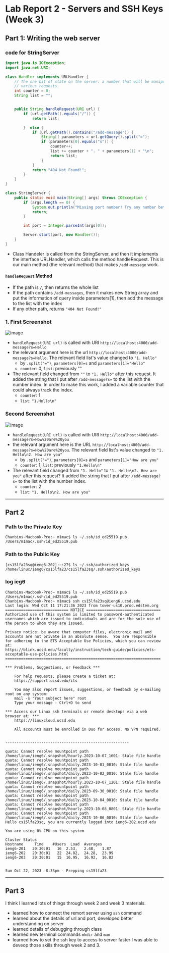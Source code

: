 # Lab Report 2 - Servers and SSH Keys (Week 3)

## Part 1: Writing the web server

### code for StringServer
```java
import java.io.IOException;
import java.net.URI;

class Handler implements URLHandler {
    // The one bit of state on the server: a number that will be manipulated by
    // various requests.
    int counter = 0;
    String list = "";


    public String handleRequest(URI url) {
        if (url.getPath().equals("/")) {
            return list;

        }  else {
            if (url.getPath().contains("/add-message")) {
                String[] parameters = url.getQuery().split("=");
                if (parameters[0].equals("s")) {
                    counter++;
                    list += counter + ". " + parameters[1] + "\n";
                    return list;
                }
            }
            return "404 Not Found!";
        }
    }
}

class StringServer {
    public static void main(String[] args) throws IOException {
        if (args.length == 0) {
            System.out.println("Missing port number! Try any number between 1024 to 49151");
            return;
        }

        int port = Integer.parseInt(args[0]);

        Server.start(port, new Handler());
    }
}
```
- Class Handeler is called from the StringServer, and then it implements the interface URLHandler, which calls the method handleRequest. This is our main method (the relevant method) that makes `/add-message` work.

#### `handleRequest` Method
- If the path is `/`, then returns the whole list
- If the path contains `/add-messages`, then it makes new String array and put the information of query inside parameters[1], then add the message to the list with the index
- If any other path, returns `"404 Not Found!"`

### 1. First Screenshot
![image](https://github.com/chanbinna/cse15l-lab-reports/assets/91897225/00e68c7a-c97b-49bf-ae42-66c6c7190833)
- `handleRequest(URI url)` is called with URI `http://localhost:4000/add-message?s=Hello`
- the relevant argument here is the url `http://localhost:4000/add-message?s=Hello`. The relevant field list's value changed to `"1. Hello"`
  - by `.split("=")`, `parameters[0]=s` and `parameters[1]="Hello"`
  - `counter`: 0, `list`: previously ""
- The relevant field changed from `""` to `"1. Hello"` after this request. It added the string that I put after `/add-message?s=` to the list with the number index. In order to make this work, I added a variable counter that could always track the index.
  - `counter`: 1
  - `list`: `"1.Hello\n"`
### Second Screenshot
![image](https://github.com/chanbinna/cse15l-lab-reports/assets/91897225/6d7dd4d8-f8a1-4fb9-808d-0deceb4c3150)
- `handleRequest(URI url)` is called with URI `http://localhost:4000/add-message?s=How%20are%20you`
- the relevant argument here is the URL `http://localhost:4000/add-message?s=How%20are%20you`. The relevant field list's value changed to `"1. Hello\n2. How are you"`
  - by `.split("=")`, `parameters[0]=s` and `parameters[1]="How are you"`
  - `counter`: 1, `list`: previously `"1.Hello\n"`
- The relevant field changed from `"1. Hello"` to `"1. Hello\n2. How are you"` after this request? It added the string that I put after `/add-message?s=` to the list with the number index.
  - `counter`: 2
  - `list`: `"1. Hello\n2. How are you"`
---
## Part 2
### Path to the Private Key
```
Chanbins-Macbook-Pro:~ m1mac$ ls ~/.ssh/id_ed25519.pub
/Users/m1mac/.ssh/id_ed25519.pub
```
### Path to the Public Key
```
[cs15lfa23sq@ieng6-202]:~:27$ ls ~/.ssh/authorized_keys
/home/linux/ieng6/cs15lfa23/cs15lfa23sq/.ssh/authorized_keys
```
### log ieg6
```
Chanbins-Macbook-Pro:~ m1mac$ ls ~/.ssh/id_ed25519.pub
/Users/m1mac/.ssh/id_ed25519.pub
Chanbins-Macbook-Pro:~ m1mac$ ssh cs15lfa23sq@ieng6.ucsd.edu
Last login: Wed Oct 11 17:21:36 2023 from tower-us10.prod.edstem.org
============================ NOTICE =================================
Authorized use of this system is limited to password-authenticated
usernames which are issued to individuals and are for the sole use of
the person to whom they are issued.

Privacy notice: be aware that computer files, electronic mail and 
accounts are not private in an absolute sense.  You are responsible
for adhering to the ETS Acceptable Use Policies, which you can review at:
https://blink.ucsd.edu/faculty/instruction/tech-guide/policies/ets-acceptable-use-policies.html
=====================================================================

*** Problems, Suggestions, or Feedback ***
    
    For help requests, please create a ticket at:
    https://support.ucsd.edu/its 

    You may also report issues, suggestions, or feedback by e-mailing root on any system:
    mail -s "Your subject here" root
    Type your message - Ctrl+D to send
    
*** Access our Linux ssh terminals or remote desktops via a web browser at: ***
    https://linuxcloud.ucsd.edu

    All accounts must be enrolled in Duo for access. No VPN required.


-------------------------------------------------------

quota: Cannot resolve mountpoint path /home/linux/ieng6/.snapshot/hourly.2023-10-07_1601: Stale file handle
quota: Cannot resolve mountpoint path /home/linux/ieng6/.snapshot/daily.2023-10-01_0010: Stale file handle
quota: Cannot resolve mountpoint path /home/linux/ieng6/.snapshot/daily.2023-10-02_0010: Stale file handle
quota: Cannot resolve mountpoint path /home/linux/ieng6/.snapshot/hourly.2023-10-07_1201: Stale file handle
quota: Cannot resolve mountpoint path /home/linux/ieng6/.snapshot/daily.2023-09-30_0010: Stale file handle
quota: Cannot resolve mountpoint path /home/linux/ieng6/.snapshot/daily.2023-10-04_0010: Stale file handle
quota: Cannot resolve mountpoint path /home/linux/ieng6/.snapshot/hourly.2023-10-08_0801: Stale file handle
quota: Cannot resolve mountpoint path /home/linux/ieng6/.snapshot/daily.2023-10-06_0010: Stale file handle
Hello cs15lfa23sq, you are currently logged into ieng6-202.ucsd.edu

You are using 0% CPU on this system

Cluster Status 
Hostname     Time    #Users  Load  Averages  
ieng6-201   20:30:01   16  2.53,   2.48,   1.87
ieng6-202   20:30:01   22  24.82,  24.28,  23.99
ieng6-203   20:30:01   15  16.95,  16.92,  16.82

 
Sun Oct 22, 2023  8:33pm - Prepping cs15lfa23
```
---
## Part 3
I think I learned lots of things through week 2 and week 3 materials.
- learned how to connect the remort server using `ssh` command
- learned about the details of url and port, developed better understanding on server
- learned details of debugging through class
- learned new terminal commands `mkdir` and `man`
- learned how to set the ssh key to access to server faster
I was able to deveop those skills through week 2 and 3. 
